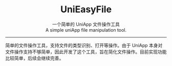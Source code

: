 <h1 align="center">UniEasyFile</h1>

<p align="center">一个简单的 UniApp 文件操作工具<br>A simple uniApp file manipulation tool.</p>

---

简单的文件操作工具，支持文件的类型识别、打开等操作。由于 UniApp 本身对文件操作支持不够简单，因此开发了这个工具，旨在简化文件操作。目前实现功能比较简单，后续会继续完善。
